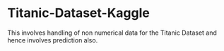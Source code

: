 # Titanic-Dataset-Kaggle
This involves handling of non numerical data for the Titanic Dataset and hence involves prediction also.
